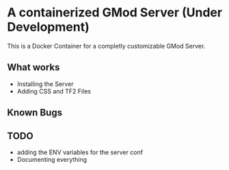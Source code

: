 # A containerized GMod Server (Under Development)
This is a Docker Container for a completly customizable GMod Server.

## What works
- Installing the Server
- Adding CSS and TF2 Files

## Known Bugs

## TODO
- adding the ENV variables for the server conf
- Documenting everything
